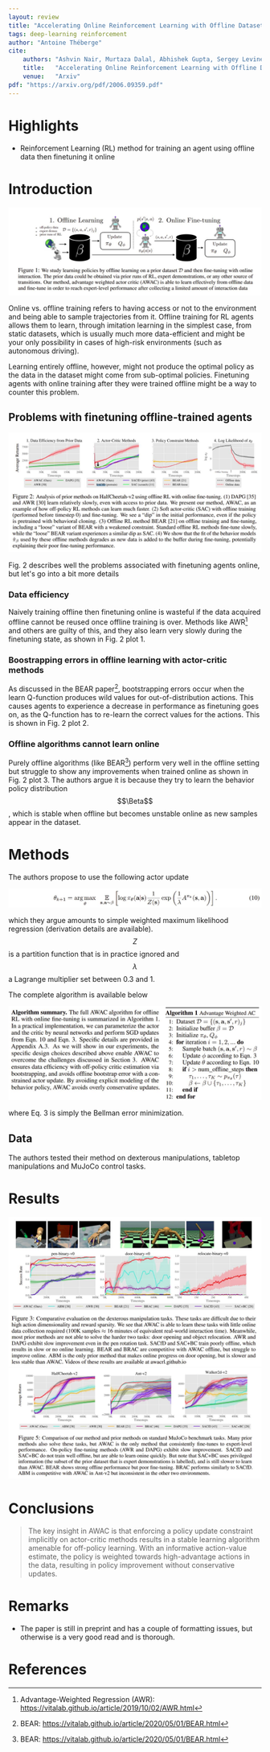 ```yaml
---
layout: review
title: "Accelerating Online Reinforcement Learning with Offline Datasets"
tags: deep-learning reinforcement
author: "Antoine Théberge"
cite:
    authors: "Ashvin Nair, Murtaza Dalal, Abhishek Gupta, Sergey Levine"
    title:   "Accelerating Online Reinforcement Learning with Offline Datasets"
    venue:   "Arxiv"
pdf: "https://arxiv.org/pdf/2006.09359.pdf"
---
```



# Highlights

- Reinforcement Learning (RL) method for training an agent using offline data then finetuning it online

# Introduction

![](/article/images/AWAC/fig1.jpeg)

Online vs. offline training refers to having access or not to the environment and being able to sample trajectories from it. Offline training for RL agents allows them to learn, through imitation learning in the simplest case, from static datasets, which is usually much more data-efficient and might be your only possibility in cases of high-risk environments (such as autonomous driving). 

Learning entirely offline, however, might not produce the optimal policy as the data in the dataset might come from sub-optimal policies. Finetuning agents with online training after they were trained offline might be a way to counter this problem.

## Problems with finetuning offline-trained agents

![](/article/images/AWAC/fig2.jpeg)

Fig. 2 describes well the problems associated with finetuning agents online, but let's go into a bit more details

### Data efficiency

Naively training offline then finetuning online is wasteful if the data acquired offline cannot be reused once offline training is over. Methods like AWR[^1] and others are guilty of this, and they also learn very slowly during the finetuning state, as shown in Fig. 2 plot 1.

### Boostrapping errors in offline learning with actor-critic methods

As discussed in the BEAR paper[^2], bootstrapping errors occur when the learn Q-function produces wild values for out-of-distribution actions. This causes agents to experience a decrease in performance as finetuning goes on, as the Q-function has to re-learn the correct values for the actions. This is shown in Fig. 2 plot 2.

### Offline algorithms cannot learn online

Purely offline algorithms (like BEAR[^2]) perform very well in the offline setting but struggle to show any improvements when trained online as shown in Fig. 2 plot 3. The authors argue it is because they try to learn the behavior policy distribution $$\Beta$$, which is stable when offline but becomes unstable online as new samples appear in the dataset.

# Methods

The authors propose to use the following actor update

![](/article/images/AWAC/eq10.jpeg)

which they argue amounts to simple weighted maximum likelihood regression (derivation details are available). $$Z$$ is a partition function that is in practice ignored and $$\lambda$$ a Lagrange multiplier set between 0.3 and 1.

The complete algorithm is available below

![](/article/images/AWAC/alg1.jpeg)

where Eq. 3 is simply the Bellman error minimization.

## Data

The authors tested their method on dexterous manipulations, tabletop manipulations and MuJoCo control tasks.

# Results

![](/article/images/AWAC/fig3.jpeg)
![](/article/images/AWAC/fig5.jpeg)

# Conclusions

> The key insight in AWAC is that enforcing a policy update constraint implicitly on actor-critic methods results in a stable learning algorithm amenable for off-policy learning. With an informative action-value estimate, the policy is weighted towards high-advantage actions in the data, resulting in policy improvement without conservative updates.

# Remarks
- The paper is still in preprint and has a couple of formatting issues, but otherwise is a very good read and is thorough.

# References

[^1]: Advantage-Weighted Regression (AWR): https://vitalab.github.io/article/2019/10/02/AWR.html

[^2]: BEAR: https://vitalab.github.io/article/2020/05/01/BEAR.html
